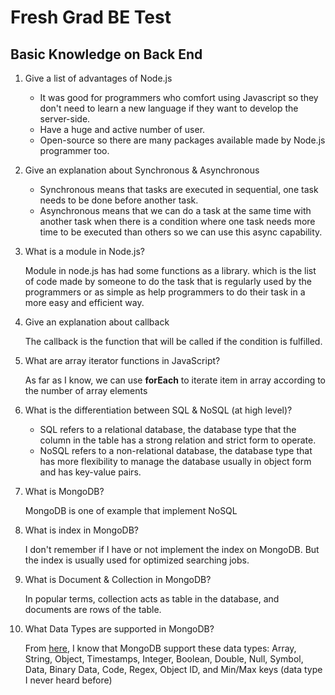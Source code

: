 # Fresh Grad BE Test

## Basic Knowledge on Back End

1. Give a list of advantages of Node.js
   - It was good for programmers who comfort using Javascript so they don't need to learn a new language if they want to develop the server-side.
   - Have a huge and active number of user.
   - Open-source so there are many packages available made by Node.js programmer too.
2. Give an explanation about Synchronous & Asynchronous
   - Synchronous means that tasks are executed in sequential, one task needs to be done before another task.
   - Asynchronous means that we can do a task at the same time with another task when there is a condition where one task needs more time to be executed than others so we can use this async capability.
3. What is a module in Node.js?

   Module in node.js has had some functions as a library. which is the list of code made by someone to do the task that is regularly used by the programmers or as simple as help programmers to do their task in a more easy and efficient way.

4. Give an explanation about callback

   The callback is the function that will be called if the condition is fulfilled.

5. What are array iterator functions in JavaScript?

   As far as I know, we can use **forEach** to iterate item in array according to the number of array elements

6. What is the differentiation between SQL & NoSQL (at high level)?

   - SQL refers to a relational database, the database type that the column in the table has a strong relation and strict form to operate.
   - NoSQL refers to a non-relational database, the database type that has more flexibility to manage the database usually in object form and has key-value pairs.

7. What is MongoDB?

   MongoDB is one of example that implement NoSQL

8. What is index in MongoDB?

   I don't remember if I have or not implement the index on MongoDB. But the index is usually used for optimized searching jobs.

9. What is Document & Collection in MongoDB?

   In popular terms, collection acts as table in the database, and documents are rows of the table.

10. What Data Types are supported in MongoDB?

    From [here](https://www.tutorialspoint.com/mongodb/mongodb_datatype.htm), I know that MongoDB support these data types: Array, String, Object, Timestamps, Integer, Boolean, Double, Null, Symbol, Data, Binary Data, Code, Regex, Object ID, and Min/Max keys \(data type I never heard before\)

